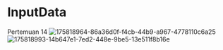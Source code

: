 # InputData
Pertemuan 14
![175818964-86a36d0f-f4cb-44b9-a967-4778110c6a25](https://user-images.githubusercontent.com/103938879/175827844-52431d2a-f1e1-4fdc-9cfa-7691b91ec6b1.png)
![175818993-14b647e1-7ed2-448e-9be5-13e511f8b16e](https://user-images.githubusercontent.com/103938879/175827846-6030bf17-4bdb-4cd9-af41-edab47e40d4d.png)
